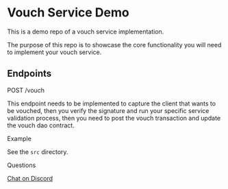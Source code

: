 # Vouch Service Demo

This is a demo repo of a vouch service implementation.

The purpose of this repo is to showcase the core functionality you will need to implement your vouch service.

## Endpoints

POST /vouch

This endpoint needs to be implemented to capture the client that wants to be vouched, then you verify the signature and run your specific service validation process, then you need to post the vouch transaction and update the vouch dao contract.

Example

See the `src` directory.

Questions

[Chat on Discord](https://discord.gg/kNS7nmPHKH)
